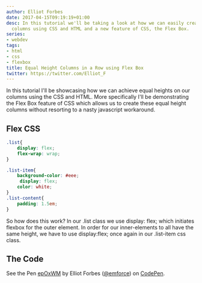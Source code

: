 ```yaml
---
author: Elliot Forbes
date: 2017-04-15T09:19:19+01:00
desc: In this tutorial we'll be taking a look at how we can easily create equal height
  columns using CSS and HTML and a new feature of CSS, the Flex Box.
series:
- webdev
tags:
- html
- css
- flexbox
title: Equal Height Columns in a Row using Flex Box
twitter: https://twitter.com/Elliot_F
---
```


<p>In this tutorial I'll be showcasing how we can achieve equal heights on our columns using the CSS and HTML. More specifically I'll be demonstrating the Flex Box feature of CSS which allows us to create these equal height columns without resorting to a nasty javascript workaround.</p>

<h2>Flex CSS</h2>

```css
.list{
    display: flex;
    flex-wrap: wrap;
}

.list-item{
    background-color: #eee;
     display: flex;
    color: white;
}
.list-content{
    padding: 1.5em;   
}
```

<p>So how does this work? In our .list class we use display: flex; which initiates flexbox for the outer element. In order for our inner-elements to all have the same height, we have to use display:flex; once again in our .list-item css class.</p>

<h2>The Code</h2>

<p data-height="385" data-theme-id="18325" data-slug-hash="epOxWM" data-default-tab="result" data-user="emforce" class='codepen'>See the Pen <a href='http://codepen.io/emforce/pen/epOxWM/'>epOxWM</a> by Elliot Forbes (<a href='http://codepen.io/emforce'>@emforce</a>) on <a href='http://codepen.io'>CodePen</a>.</p>
<script async src="//assets.codepen.io/assets/embed/ei.js"></script>

